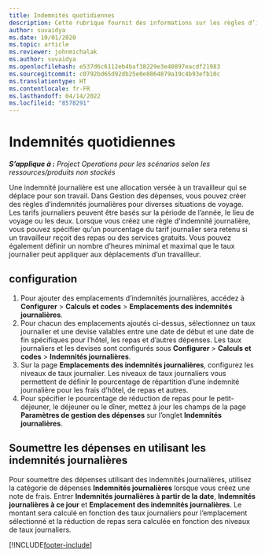 ```yaml
---
title: Indemnités quotidiennes
description: Cette rubrique fournit des informations sur les règles d’indemnités journalières utilisées dans la gestion des dépenses.
author: suvaidya
ms.date: 10/01/2020
ms.topic: article
ms.reviewer: johnmichalak
ms.author: suvaidya
ms.openlocfilehash: e537d6c6112eb4baf38229e3e40897eacdf21983
ms.sourcegitcommit: c0792bd65d92db25e0e8864879a19c4b93efb10c
ms.translationtype: HT
ms.contentlocale: fr-FR
ms.lasthandoff: 04/14/2022
ms.locfileid: "8578291"
---
```

# <a name="per-diems"></a>Indemnités quotidiennes

_**S’applique à :** Project Operations pour les scénarios selon les ressources/produits non stockés_


Une indemnité journalière est une allocation versée à un travailleur qui se déplace pour son travail. Dans Gestion des dépenses, vous pouvez créer des règles d’indemnités journalières pour diverses situations de voyage. Les tarifs journaliers peuvent être basés sur la période de l’année, le lieu de voyage ou les deux. Lorsque vous créez une règle d’indemnité journalière, vous pouvez spécifier qu’un pourcentage du tarif journalier sera retenu si un travailleur reçoit des repas ou des services gratuits. Vous pouvez également définir un nombre d’heures minimal et maximal que le taux journalier peut appliquer aux déplacements d’un travailleur.

## <a name="configuration"></a>configuration 

1. Pour ajouter des emplacements d’indemnités journalières, accédez à **Configurer** > **Calculs et codes** > **Emplacements des indemnités journalières**.
2. Pour chacun des emplacements ajoutés ci-dessus, sélectionnez un taux journalier et une devise valables entre une date de début et une date de fin spécifiques pour l’hôtel, les repas et d’autres dépenses. Les taux journaliers et les devises sont configurés sous **Configurer** > **Calculs et codes** > **Indemnités journalières**.
3. Sur la page **Emplacements des indemnités journalières**, configurez les niveaux de taux journalier. Les niveaux de taux journaliers vous permettent de définir le pourcentage de répartition d’une indemnité journalière pour les frais d’hôtel, de repas et autres. 
4. Pour spécifier le pourcentage de réduction de repas pour le petit-déjeuner, le déjeuner ou le dîner, mettez à jour les champs de la page **Paramètres de gestion des dépenses** sur l’onglet **Indemnités journalières**. 
    
## <a name="submit-expenses-using-per-diem"></a>Soumettre les dépenses en utilisant les indemnités journalières
Pour soumettre des dépenses utilisant des indemnités journalières, utilisez la catégorie de dépenses **Indemnités journalières** lorsque vous créez une note de frais. Entrer **Indemnités journalières à partir de la date**, **Indemnités journalières à ce jour** et **Emplacement des indemnités journalières**. Le montant sera calculé en fonction des taux journaliers pour l’emplacement sélectionné et la réduction de repas sera calculée en fonction des niveaux de taux journaliers.


[!INCLUDE[footer-include](../includes/footer-banner.md)]